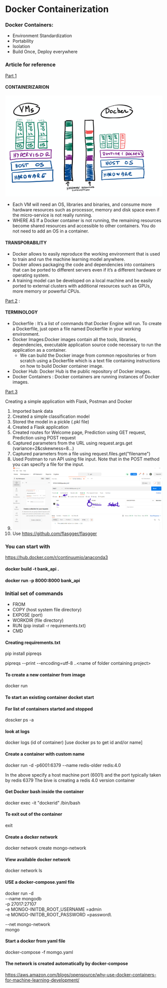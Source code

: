 # Docker Containerization


### Docker Containers:

- Environment Standardization
- Portability
- Isolation
- Build Once, Deploy everywhere


### Article for reference
  [Part 1](https://towardsdatascience.com/why-using-docker-for-machine-learning-74c927ceb6c4)
  
  
  #### CONTAINERIZARION
  ![VMANDDOCKER](https://github.com/sjtalkar/DockerContainerization/blob/main/VMSANDDOCKER.png)
  
   - Each VM will need an OS, libraries and binaries, and consume more hardware resources such as processor, memory and disk space even if the micro-service is not really running. 
   - WHERE AS If a Docker container is not running, the remaining resources become shared resources and accessible to other containers. You do not need to add an OS in a container. 
  
  #### TRANSPORABILITY
  - Docker allows to easily reproduce the working environment that is used to train and run the machine learning model anywhere.
  - Docker allows packaging the code and dependencies into containers that can be ported to different servers even if it’s a different hardware or operating system.
  - A training model can be developed on a local machine and be easily ported to external clusters with additional resources such as GPUs, more memory or powerful CPUs.
  
  
  [Part 2](https://xaviervasques.medium.com/quick-install-and-first-use-of-docker-327e88ef88c7) : 
  ####  TERMINOLOGY
  -  Dockerfile :  It’s a list of commands that Docker Engine will run. To create a Dockerfile, just open a file named Dockerfile in your working environment. 
  -  Docker Images:Docker images contain all the tools, libraries, dependencies, executable application source code necessary to run the application as a container. 
      -  We can build the Docker image from common repositories or from scratch using a Dockerfile which is a text file containing instructions on how to build Docker container image. 
  -  Docker Hub: Docker Hub is the public repository of Docker images.
  -  Docker Containers : Docker containers are running instances of Docker images.
  
  [Part 3](https://towardsdatascience.com/build-and-run-a-docker-container-for-your-machine-learning-model-60209c2d7a7f)

Creating a simple application with Flask, Postman and Docker

1. Imported bank data 
2. Created a simple classification model
3. Stored the model in a pickle (.pkl file)
4. Created a Flask application
5. Created routes for Welcome page, Prediction using GET request, Prediction using POST request
6. Captured parameters from the URL using request.args.get (variance=2&cskewness=8...)
7. Captured parameters from a file using request.files.get("filename")
8. Used Postman to run API using file input. Note that in the POST method you can specify a file for the input.
9. ![Using postman for flask API](https://github.com/sjtalkar/DockerContainerization/blob/main/UsePostmantosendTestFile.png)
10. Use https://github.com/flasgger/flasgger



### You can start with
https://hub.docker.com/r/continuumio/anaconda3


#### docker build -t bank_api .
#### docker run -p 8000:8000 bank_api

### Initial set of commands

- FROM   
- COPY    (host system file directory)
- EXPOSE  (port)
- WORKDIR (file directory)
- RUN      (pip install -r requirements.txt)
- CMD


#### Creating requirements.txt
pip install pipreqs

pipreqs  --print  --encoding=utf-8 ..\<name of folder containing project>


#### To create a new container from image

docker run


#### To start an existing container docket start


#### For list of containers started and stopped
doscker ps -a

#### look at logs
docker logs (id of container) [use docker ps to get id and/or name]

#### Create a container with custom name
docker run -d -p6001:6379 --name redis-older   redis:4.0

In the above specify a host machine port (6001) and the port typically taken by redis 6379 The bive is creating a redis 4.0 version container

#### Get Docker bash inside the container

docker exec -it "dockerid"  /bin/bash

#### To exit out of the container
exit


#### Create a docker network

docker network create mongo-network



#### View available docker network

docker network ls


#### USE a docker-compose.yaml file

docker run -d\
--name   mongodb\
-p 27017:27107\
-e MONGO-INITDB_ROOT_USERNAME
=admin\
-e MONGO-INITDB_ROOT_PASSWORD
=password\

--net mongo-network\
mongo


#### Start a docker from yaml file

docker-compose -f momgo.yaml


#### The network is created automatically by docker-compose


https://aws.amazon.com/blogs/opensource/why-use-docker-containers-for-machine-learning-development/
